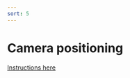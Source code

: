 ```yaml
---
sort: 5
---
```


# Camera positioning

[Instructions here](https://github.com/MayFly-AI/mayfly/tree/main/python/examples/camera_positioning)




